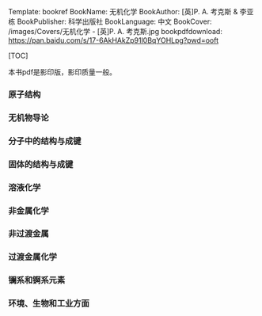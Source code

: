 Template: bookref
BookName: 无机化学
BookAuthor: [英]P. A. 考克斯 & 李亚栋
BookPublisher: 科学出版社
BookLanguage: 中文
BookCover: /images/Covers/无机化学 - [英]P. A. 考克斯.jpg
bookpdfdownload: https://pan.baidu.com/s/17-6AkHAkZp91l0BqYOHLpg?pwd=ooft 


[TOC]

本书pdf是影印版，影印质量一般。

### 原子结构

### 无机物导论

### 分子中的结构与成键

### 固体的结构与成键

### 溶液化学

### 非金属化学

### 非过渡金属

### 过渡金属化学

### 镧系和锕系元素

### 环境、生物和工业方面